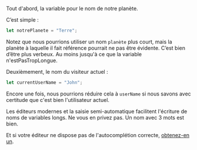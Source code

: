 Tout d'abord, la variable pour le nom de notre planète.

C’est simple :

```js
let notrePlanete = "Terre";
```

Notez que nous pourrions utiliser un nom `planète` plus court, mais la planète à laquelle il fait référence pourrait ne pas être évidente. C’est bien d’être plus verbeux. Au moins jusqu'à ce que la variable n'estPasTropLongue.

Deuxièmement, le nom du visiteur actuel :

```js
let currentUserName = "John";
```

Encore une fois, nous pourrions réduire cela à `userName` si nous savons avec certitude que c'est bien l'utilisateur actuel.

Les éditeurs modernes et la saisie semi-automatique facilitent l'écriture de noms de variables longs. Ne vous en privez pas. Un nom avec 3 mots est bien.

Et si votre éditeur ne dispose pas de l'autocomplétion correcte, [obtenez-en un](/editors).
